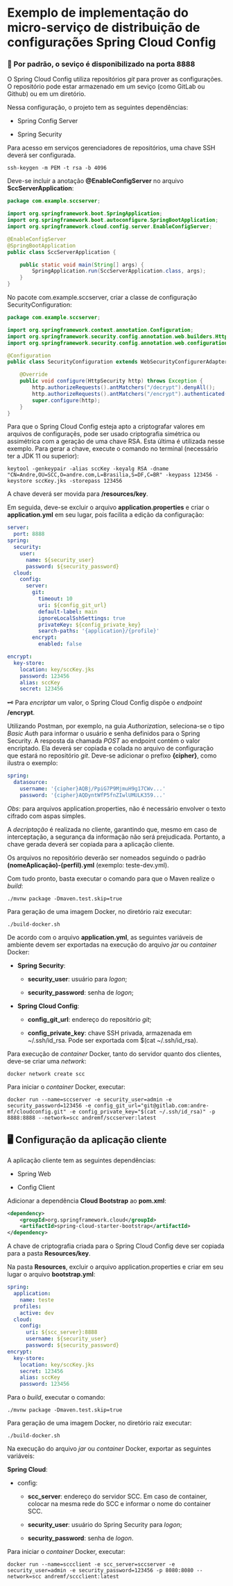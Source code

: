 # Exemplo de implementação do micro-serviço de distribuição de configurações Spring Cloud Config

### 

### 🚀 Por padrão, o seviço é disponibilizado na porta 8888

O Spring Cloud Config utiliza repositórios *git* para prover as configurações. O repositório pode estar armazenado em um seviço (como GitLab ou Github) ou em um diretório.

Nessa configuração, o projeto tem as seguintes dependências:

- Spring Config Server

- Spring Security

Para acesso em serviços gerenciadores de repositórios, uma chave SSH deverá ser configurada.

```shell
ssh-keygen -m PEM -t rsa -b 4096
```

Deve-se incluir a anotação **@EnableConfigServer** no arquivo **SccServerApplication**:

```java
package com.example.sccserver;

import org.springframework.boot.SpringApplication;
import org.springframework.boot.autoconfigure.SpringBootApplication;
import org.springframework.cloud.config.server.EnableConfigServer;

@EnableConfigServer
@SpringBootApplication
public class SccServerApplication {

    public static void main(String[] args) {
        SpringApplication.run(SccServerApplication.class, args);
    }
}
```

No pacote com.example.sccserver, criar a classe de configuração SecurityConfiguration:

```java
package com.example.sccserver;

import org.springframework.context.annotation.Configuration;
import org.springframework.security.config.annotation.web.builders.HttpSecurity;
import org.springframework.security.config.annotation.web.configuration.WebSecurityConfigurerAdapter;

@Configuration
public class SecurityConfiguration extends WebSecurityConfigurerAdapter {

    @Override
    public void configure(HttpSecurity http) throws Exception {
        http.authorizeRequests().antMatchers("/decrypt").denyAll();
        http.authorizeRequests().antMatchers("/encrypt").authenticated().and().csrf().disable();
        super.configure(http);
    }
}
```

Para que o Spring Cloud Config esteja apto a criptografar valores em arquivos de configuraçẽs, pode ser usado criptografia simétrica ou assimétrica com a geração de uma chave RSA. Esta última é utilizada nesse exemplo. Para gerar a chave, execute o comando no terminal (necessário ter a JDK 11 ou superior):

```shell
keytool -genkeypair -alias sccKey -keyalg RSA -dname "CN=Andre,OU=SCC,O=andre.com,L=Brasilia,S=DF,C=BR" -keypass 123456 -keystore sccKey.jks -storepass 123456
```

A chave deverá ser movida para **/resources/key**.

Em seguida, deve-se excluir o arquivo **application.properties** e criar o **application.yml** em seu lugar, pois facilita a edição da configuração:

```yaml
server:
  port: 8888
spring:
  security:
    user:
      name: ${security_user}
      password: ${security_password}
  cloud:
    config:
      server:
        git:
          timeout: 10
          uri: ${config_git_url}
          default-label: main
          ignoreLocalSshSettings: true
          privateKey: ${config_private_key}
          search-paths: '{application}/{profile}'
        encrypt:
          enabled: false

encrypt:
  key-store:
    location: key/sccKey.jks
    password: 123456
    alias: sccKey
    secret: 123456
```

🗝️ Para *encriptar* um valor, o Spring Cloud Config dispõe o *endpoint* **/encrypt**.

Utilizando Postman, por exemplo,  na guia *Authorization*, seleciona-se o tipo *Basic Auth* para informar o usuário e senha definidos para o Spring Security. A resposta da chamada *POST* ao endpoint contém o valor encriptado. Ela deverá ser copiada e colada no arquivo de configuração que estará no repositório *git*. Deve-se adicionar o prefixo **{cipher}**, como ilustra o exemplo:

```yml
spring:
  datasource:
    username: '{cipher}AQBj/PpiG7P9MjmuH9g17CWv...'
    password: '{cipher}AQDyntWfP5fnZIwlUMULK359...'
```

*Obs*: para arquivos application.properties, não é necessário envolver o texto cifrado com aspas simples.

A *decriptação* é realizada no cliente, garantindo que, mesmo em caso de interceptação, a segurança da informação não será prejudicada. Portanto, a chave gerada deverá ser copiada para a aplicação cliente.

Os arquivos no repositório deverão ser nomeados seguindo o padrão **(nomeAplicação)-(perfil).yml** (exemplo: teste-dev.yml).

Com tudo pronto, basta executar o comando para que o Maven realize o *build*:

```shell
./mvnw package -Dmaven.test.skip=true
```

Para geração de uma imagem Docker, no diretório raiz executar:

```shell
./build-docker.sh
```

De acordo com o arquivo **application.yml**, as seguintes variáveis de ambiente devem ser exportadas na execução do arquivo *jar* ou *container* Docker:

- **Spring Security**:
  
  - **security_user**: usuário para *logon*;
  
  - **security_password**: senha de *logon*;

- **Spring Cloud Config**:
  
  - **config_git_url**: endereço do repositório *git*;
  
  - **config_private_key**: chave SSH privada, armazenada em ~/.ssh/id_rsa. Pode ser exportada com $(cat ~/.ssh/id_rsa).

Para execução de *container* Docker, tanto do servidor quanto dos clientes, deve-se criar uma *network*:

```shell
docker network create scc
```

Para iniciar o *container* Docker, executar:

```shell
docker run --name=sccserver -e security_user=admin -e security_password=123456 -e config_git_url="git@gitlab.com:andre-mf/cloudconfig.git" -e config_private_key="$(cat ~/.ssh/id_rsa)" -p 8888:8888 --network=scc andremf/sccserver:latest
```

## 🖥 Configuração da aplicação cliente

A aplicação cliente tem as seguintes dependências:

- Spring Web

- Config Client

Adicionar a dependência **Cloud Bootstrap** ao **pom.xml**:

```xml
<dependency>
    <groupId>org.springframework.cloud</groupId>
    <artifactId>spring-cloud-starter-bootstrap</artifactId>
</dependency>
```

A chave de criptografia criada para o Spring Cloud Config deve ser copiada para a pasta **Resources/key**.

Na pasta **Resources**, excluir o arquivo application.properties e criar em seu lugar o arquivo **bootstrap.yml**:

```yml
spring:
  application:
    name: teste
  profiles:
    active: dev
  cloud:
    config:
      uri: ${scc_server}:8888
      username: ${security_user}
      password: ${security_password}
encrypt:
  key-store:
    location: key/sccKey.jks
    secret: 123456
    alias: sccKey
    password: 123456
```

Para o *build*, executar o comando:

```shell
./mvnw package -Dmaven.test.skip=true
```

Para geração de uma imagem Docker, no diretório raiz executar:

```shell
./build-docker.sh
```

Na execução do arquivo *jar* ou *container* Docker, exportar as seguintes variáveis:

**Spring Cloud**:

- config:
  
  - **scc_server**: endereço do servidor SCC. Em caso de container, colocar na mesma rede do SCC e informar o nome do container SCC.
  
  - **security_user**: usuário do Spring Security para *logon*;
  
  - **security_password**: senha de *logon*.

Para iniciar o *container* Docker, executar:

```shell
docker run --name=sccclient -e scc_server=sccserver -e security_user=admin -e security_password=123456 -p 8080:8080 --network=scc andremf/sccclient:latest
```
